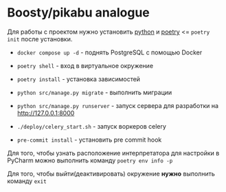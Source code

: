 # Boosty/pikabu analogue

Для работы с проектом нужно установить [python](http://python.org) и 
[poetry](https://python-poetry.org/) <= `poetry init` после установки. 

- `docker compose up -d` - поднять PostgreSQL с помощью Docker

- `poetry shell` - вход в виртуальное окружение

- `poetry install` - установка зависимостей

- `python src/manage.py migrate` - выполнить миграции

- `python src/manage.py runserver` - запуск сервера для разработки на http://127.0.0.1:8000

- `./deploy/celery_start.sh` - запуск воркеров celery

- `pre-commit install` - установить pre commit hook


Для того, чтобы узнать расположение интерпретатора для настройки в PyCharm можно выполнить
команду `poetry env info -p`

Для того, чтобы выйти(деактивировать) окружение **нужно** выполнить команду `exit`
